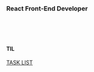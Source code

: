 ### React Front-End Developer

<br/>
<br/>
<br/>

#### TIL
[TASK LIST](https://github.com/kdilot/log/blob/main/README.md)
